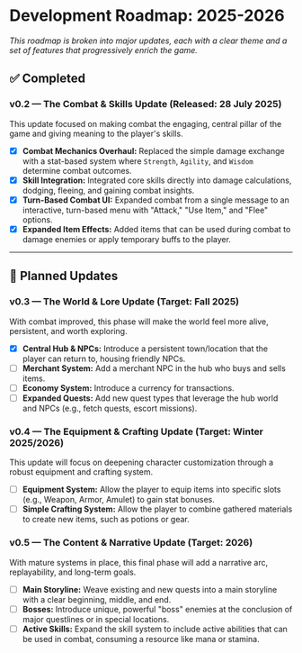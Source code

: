 # Development Roadmap: 2025-2026
*This roadmap is broken into major updates, each with a clear theme and a set of features that progressively enrich the game.*

## ✅ Completed

### v0.2 — The Combat & Skills Update (Released: 28 July 2025)
This update focused on making combat the engaging, central pillar of the game and giving meaning to the player's skills.

- [x] **Combat Mechanics Overhaul:** Replaced the simple damage exchange with a stat-based system where `Strength`, `Agility`, and `Wisdom` determine combat outcomes.
- [x] **Skill Integration:** Integrated core skills directly into damage calculations, dodging, fleeing, and gaining combat insights.
- [x] **Turn-Based Combat UI:** Expanded combat from a single message to an interactive, turn-based menu with "Attack," "Use Item," and "Flee" options.
- [x] **Expanded Item Effects:** Added items that can be used during combat to damage enemies or apply temporary buffs to the player.

---

## 🚀 Planned Updates

### v0.3 — The World & Lore Update (Target: Fall 2025)
With combat improved, this phase will make the world feel more alive, persistent, and worth exploring.

- [x] **Central Hub & NPCs:** Introduce a persistent town/location that the player can return to, housing friendly NPCs.
- [ ] **Merchant System:** Add a merchant NPC in the hub who buys and sells items.
- [ ] **Economy System:** Introduce a currency for transactions.
- [ ] **Expanded Quests:** Add new quest types that leverage the hub world and NPCs (e.g., fetch quests, escort missions).

### v0.4 — The Equipment & Crafting Update (Target: Winter 2025/2026)
This update will focus on deepening character customization through a robust equipment and crafting system.

- [ ] **Equipment System:** Allow the player to equip items into specific slots (e.g., Weapon, Armor, Amulet) to gain stat bonuses.
- [ ] **Simple Crafting System:** Allow the player to combine gathered materials to create new items, such as potions or gear.

### v0.5 — The Content & Narrative Update (Target: 2026)
With mature systems in place, this final phase will add a narrative arc, replayability, and long-term goals.

- [ ] **Main Storyline:** Weave existing and new quests into a main storyline with a clear beginning, middle, and end.
- [ ] **Bosses:** Introduce unique, powerful "boss" enemies at the conclusion of major questlines or in special locations.
- [ ] **Active Skills:** Expand the skill system to include active abilities that can be used in combat, consuming a resource like mana or stamina.
